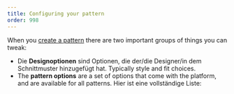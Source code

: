 ```yaml
---
title: Configuring your pattern
order: 998
---
```


When you [create a pattern](/create/) there are two important groups of things you can tweak:

 - Die **Designoptionen** sind Optionen, die der/die Designer/in dem Schnittmuster hinzugefügt hat. Typically style and fit choices.
 - The **pattern options** are a set of options that come with the platform, and are available for all patterns. Hier ist eine vollständige Liste:

<ReadMore list />
